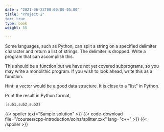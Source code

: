 ```yaml
---
date : "2021-06-23T00:00:00-05:00"
title: "Project 2"
toc: true
type: book
weight: 55

---
```


Some languages, such as Python, can split a string on a specified delimiter character and return a list of strings. The delimiter is dropped.  Write a program that can accomplish this.  

This should be a function but we have not yet covered subprograms, so you may write a monolithic program.  If you wish to look ahead, write this as a function.

Hint: a vector would be a good data structure. It is close to a "list" in Python.

Print the result in Python format, 
```python
[sub1,sub2,sub3]
```

{{< spoiler text="Sample solution" >}}
{{< code-download file="/courses/cpp-introduction/solns/splitter.cxx" lang="c++" >}}
{{< /spoiler >}}
